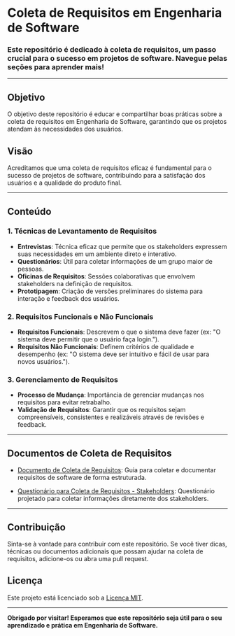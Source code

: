 # Coleta de Requisitos em Engenharia de Software

### Este repositório é dedicado à coleta de requisitos, um passo crucial para o sucesso em projetos de software. Navegue pelas seções para aprender mais!

---

## Objetivo

O objetivo deste repositório é educar e compartilhar boas práticas sobre a coleta de requisitos em Engenharia de Software, garantindo que os projetos atendam às necessidades dos usuários.

## Visão

Acreditamos que uma coleta de requisitos eficaz é fundamental para o sucesso de projetos de software, contribuindo para a satisfação dos usuários e a qualidade do produto final.

---

## Conteúdo

### 1. Técnicas de Levantamento de Requisitos

- **Entrevistas**: Técnica eficaz que permite que os stakeholders expressem suas necessidades em um ambiente direto e interativo.
- **Questionários**: Útil para coletar informações de um grupo maior de pessoas.
- **Oficinas de Requisitos**: Sessões colaborativas que envolvem stakeholders na definição de requisitos.
- **Prototipagem**: Criação de versões preliminares do sistema para interação e feedback dos usuários.

### 2. Requisitos Funcionais e Não Funcionais

- **Requisitos Funcionais**: Descrevem o que o sistema deve fazer (ex: "O sistema deve permitir que o usuário faça login.").
- **Requisitos Não Funcionais**: Definem critérios de qualidade e desempenho (ex: "O sistema deve ser intuitivo e fácil de usar para novos usuários.").

### 3. Gerenciamento de Requisitos

- **Processo de Mudança**: Importância de gerenciar mudanças nos requisitos para evitar retrabalho.
- **Validação de Requisitos**: Garantir que os requisitos sejam compreensíveis, consistentes e realizáveis através de revisões e feedback.

---

## Documentos de Coleta de Requisitos

- [Documento de Coleta de Requisitos](./requirements-collection/requirements-collection-document.md): Guia para coletar e documentar requisitos de software de forma estruturada.
  
- [Questionário para Coleta de Requisitos - Stakeholders](./stakeholders-questionnaire/stakeholders-requirements-questionnaire.md): Questionário projetado para coletar informações diretamente dos stakeholders.


---

## Contribuição

Sinta-se à vontade para contribuir com este repositório. Se você tiver dicas, técnicas ou documentos adicionais que possam ajudar na coleta de requisitos, adicione-os ou abra uma pull request.

## Licença

Este projeto está licenciado sob a [Licença MIT](LICENSE).

---

**Obrigado por visitar! Esperamos que este repositório seja útil para o seu aprendizado e prática em Engenharia de Software.**
